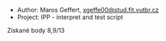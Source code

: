  - Author:   Maros Geffert, xgeffe00@stud.fit.vutbr.cz
 - Project:  IPP - interpret and test script
 
 Získané body 8,9/13